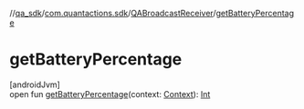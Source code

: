 //[qa_sdk](../../../index.md)/[com.quantactions.sdk](../index.md)/[QABroadcastReceiver](index.md)/[getBatteryPercentage](get-battery-percentage.md)

# getBatteryPercentage

[androidJvm]\
open fun [getBatteryPercentage](get-battery-percentage.md)(context: [Context](https://developer.android.com/reference/kotlin/android/content/Context.html)): [Int](https://kotlinlang.org/api/latest/jvm/stdlib/kotlin/-int/index.html)
